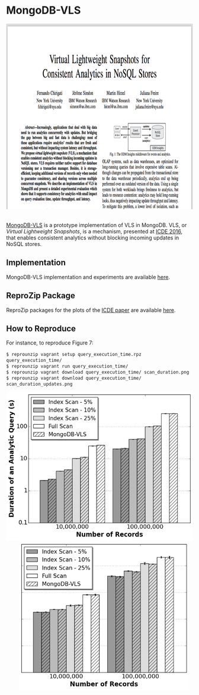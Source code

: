 MongoDB-VLS
===========

<div align="center"><img src="mongodb-vls.png" height="500"></div>
<br/>

[MongoDB-VLS](https://github.com/ViDA-NYU/mongodb-vls) is a prototype implementation of VLS in MongoDB. VLS, or *Virtual Lightweight Snapshots*, is a mechanism, presented at [ICDE 2016](http://bigdata.poly.edu/~fchirigati/papers/chirigati-icde2016.pdf), that enables consistent analytics without blocking incoming updates in NoSQL stores.

Implementation
--------------

MongoDB-VLS implementation and experiments are available [here](https://github.com/ViDA-NYU/mongodb-vls). 

ReproZip Package
----------------

ReproZip packages for the plots of the [ICDE paper](http://bigdata.poly.edu/~fchirigati/papers/chirigati-icde2016.pdf) are available [here](https://github.com/ViDA-NYU/mongodb-vls/tree/master/experiments/reprozip).

How to Reproduce
----------------

For instance, to reproduce Figure 7:

    $ reprounzip vagrant setup query_execution_time.rpz query_execution_time/
    $ reprounzip vagrant run query_execution_time/
    $ reprounzip vagrant download query_execution_time/ scan_duration.png
    $ reprounzip vagrant download query_execution_time/ scan_duration_updates.png

<div align="center"><img src="https://github.com/ViDA-NYU/mongodb-vls/blob/master/experiments/plots/results/scan_duration.png" height="400">&nbsp;&nbsp;&nbsp;&nbsp;&nbsp;&nbsp;<img src="https://github.com/ViDA-NYU/mongodb-vls/blob/master/experiments/plots/results/scan_duration_updates.png" height="400"></div>
<br/>